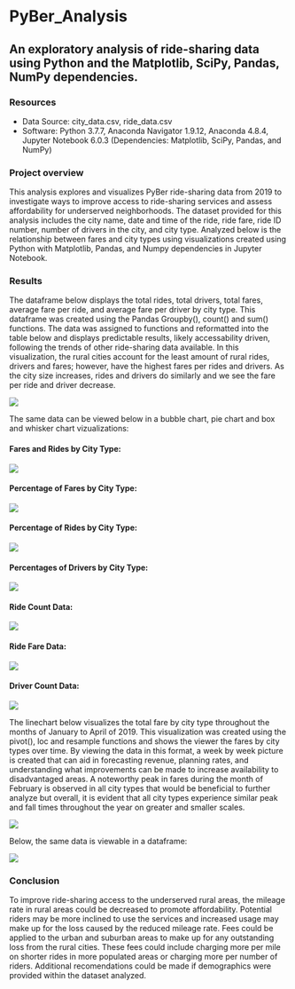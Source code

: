 # PyBer_Analysis
## An exploratory analysis of ride-sharing data using Python and the Matplotlib, SciPy, Pandas, NumPy dependencies. 

### Resources
* Data Source: city_data.csv, ride_data.csv
* Software: Python 3.7.7, Anaconda Navigator 1.9.12, Anaconda 4.8.4, Jupyter Notebook 6.0.3 (Dependencies: Matplotlib, SciPy, Pandas, and NumPy)

### Project overview

This analysis explores and visualizes PyBer ride-sharing data from 2019 to investigate ways to improve access to ride-sharing services and assess affordability for underserved neighborhoods. The dataset provided for this analysis includes the city name, date and time of the ride, ride fare, ride ID number, number of drivers in the city, and city type. Analyzed below is the relationship between fares and city types using visualizations created using Python with Matplotlib, Pandas, and Numpy dependencies in Jupyter Notebook.

### Results

The dataframe below displays the total rides, total drivers, total fares, average fare per ride, and average fare per driver by city type. This dataframe was created using the Pandas Groupby(), count() and sum() functions. The data was assigned to functions and reformatted into the table below and displays predictable results, likely accessability driven, following the trends of other ride-sharing data available. In this visualization, the rural cities account for the least amount of rural rides, drivers and fares; however, have the highest fares per rides and drivers. As the city size increases, rides and drivers do similarly and we see the fare per ride and driver decrease. 

![](Analysis/Summary_DataFrame.PNG)

The same data can be viewed below in a bubble chart, pie chart and box and whisker chart vizualizations:

#### Fares and Rides by City Type:
![](Analysis/Fig1.png)

#### Percentage of Fares by City Type:
![](Analysis/Fig5.png)
#### Percentage of Rides by City Type:
![](Analysis/Fig6.png)
#### Percentages of Drivers by City Type:
![](Analysis/Fig7.png)

#### Ride Count Data:
![](Analysis/Fig2.png)
#### Ride Fare Data:
![](Analysis/Fig3.png)
#### Driver Count Data:
![](Analysis/Fig4.png)

The linechart below visualizes the total fare by city type throughout the months of January to April of 2019. This visualization was created using the pivot(), loc and resample functions and shows the viewer the fares by city types over time. By viewing the data in this format, a week by week picture is created that can aid in  forecasting revenue, planning rates, and understanding what improvements can be made to increase availability to disadvantaged areas. A noteworthy peak in fares during the month of February is observed in all city types that would be beneficial to further analyze but overall, it is evident that all city types experience similar peak and fall times throughout the year on greater and smaller scales.   

![](Analysis/PyBer_fare_summary.png)

Below, the same data is viewable in a dataframe: 

![](Analysis/DataFrame_ByWeek.PNG)

### Conclusion

To improve ride-sharing access to the underserved rural areas, the mileage rate in rural areas could be decreased to promote affordability. Potential riders may be more inclined to use the services and increased usage may make up for the loss caused by the reduced mileage rate. Fees could be applied to the urban and suburban areas to make up for any outstanding loss from the rural cities. These fees could include charging more per mile on shorter rides in more populated areas or charging more per number of riders. Additional recomendations could be made if demographics were provided within the dataset analyzed. 
